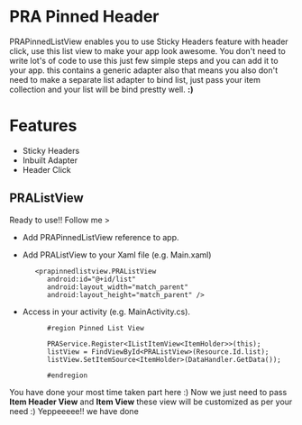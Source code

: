 # PRA Pinned Header #
PRAPinnedListView  enables you to use Sticky Headers feature with header click, use this list view to make your app look awesome. You don't need to write lot's of code to use this just few simple steps and you can add it to your app. this contains a generic adapter also that means you also don't need to make a separate list adapter to bind list, just pass your item collection and your list will be bind prestty well. **:)**

# Features #
- Sticky Headers
- Inbuilt Adapter
- Header Click


## PRAListView ##

Ready to use!! Follow me >

- Add PRAPinnedListView reference to app.
- Add PRAListView to your Xaml file (e.g. Main.xaml)

	     <prapinnedlistview.PRAListView
		    android:id="@+id/list"
		    android:layout_width="match_parent"
		    android:layout_height="match_parent" />

- Access in your activity (e.g. MainActivity.cs).
			
			#region Pinned List View

            PRAService.Register<IListItemView<ItemHolder>>(this);
            listView = FindViewById<PRAListView>(Resource.Id.list);
            listView.SetItemSource<ItemHolder>(DataHandler.GetData());
            
            #endregion

You have done your most time taken part here :) Now we just need to pass **Item Header View** and **Item View** these view will be customized as per your need :) Yeppeeeee!! we have done

